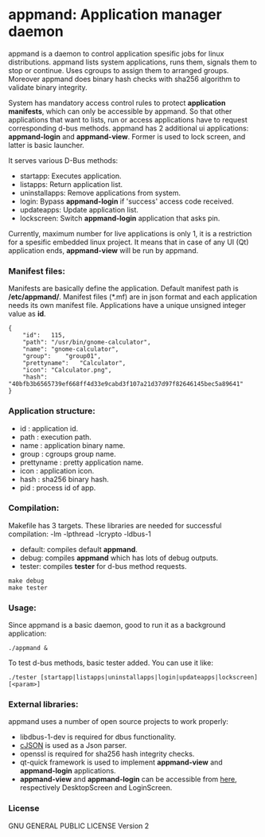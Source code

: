 # appmand: Application manager daemon

appmand is a daemon to control application spesific jobs for linux distributions. appmand lists system applications, runs them, signals them to stop or continue. Uses cgroups to assign them to arranged groups. Moreover appmand does binary hash checks with sha256 algorithm to validate binary integrity.

System has mandatory access control rules to protect **application manifests**, which can only be accessible by appmand. So that other applications that want to lists, run or access applications have to request corresponding d-bus methods. appmand has 2 additional ui applications: **appmand-login** and **appmand-view**. Former is used to lock screen, and latter is basic launcher.

It serves various D-Bus methods:
  - startapp: Executes application.
  - listapps: Return application list.
  - uninstallapps: Remove applications from system.
  - login: Bypass **appmand-login** if 'success' access code received.
  - updateapps: Update application list.
  - lockscreen: Switch **appmand-login** application that asks pin.

Currently, maximum number for live applications is only 1, it is a restriction for a spesific embedded linux project. It means that in case of any UI (Qt) application ends, **appmand-view** will be run by appmand. 

### Manifest files:
Manifests are basically define the application. Default manifest path is **/etc/appmand/**. Manifest files (*.mf) are in json format and each application needs its own manifest file. Applications have a unique unsigned integer value as **id**.
```
{
	"id":	115,
	"path":	"/usr/bin/gnome-calculator",
	"name":	"gnome-calculator",
	"group":	"group01",
	"prettyname":	"Calculator",
	"icon":	"Calculator.png",
	"hash":	"40bfb3b6565739ef668ff4d33e9cabd3f107a21d37d97f82646145bec5a89641"
}
```

### Application structure:
 * id           : application id.
 * path         : execution path.
 * name         : application binary name.
 * group        : cgroups group name.
 * prettyname   : pretty application name.
 * icon         : application icon.
 * hash         : sha256 binary hash.
 * pid          : process id of app.

### Compilation:
Makefile has 3 targets. These libraries are needed for successful compilation: -lm -lpthread -lcrypto -ldbus-1
 * default: compiles default **appmand**.
 * debug: compiles **appmand** which has lots of debug outputs.
 * tester: compiles **tester** for d-bus method requests.
```
make debug
make tester
```

### Usage:
Since appmand is a basic daemon, good to run it as a background application:
```
./appmand &
```
To test d-bus methods, basic tester added. You can use it like:
```
./tester [startapp|listapps|uninstallapps|login|updateapps|lockscreen] [<param>]
```

### External libraries: 
appmand uses a number of open source projects to work properly:
  - libdbus-1-dev is required for dbus functionality.
  - [cJSON] is used as a Json parser.
  - openssl is required for sha256 hash integrity checks.
  - qt-quick framework is used to implement **appmand-view** and **appmand-login** applications.
  - **appmand-view** and **appmand-login** can be accessible from [here][qt-apps], respectively DesktopScreen and LoginScreen.

### License
GNU GENERAL PUBLIC LICENSE Version 2


[cJSON]: <https://sourceforge.net/projects/cjson/>
[qt-apps]: <https://github.com/eckucukoglu/qt-applications>

